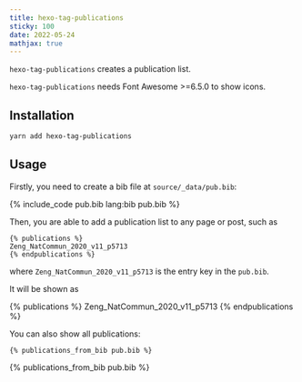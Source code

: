 ```yaml
---
title: hexo-tag-publications
sticky: 100
date: 2022-05-24
mathjax: true
---
```


`hexo-tag-publications` creates a publication list. 

`hexo-tag-publications` needs Font Awesome >=6.5.0 to show icons.

## Installation

```sh
yarn add hexo-tag-publications
```

## Usage

Firstly, you need to create a bib file at `source/_data/pub.bib`:

{% include_code pub.bib lang:bib pub.bib %}

Then, you are able to add a publication list to any page or post, such as

```
{% publications %}
Zeng_NatCommun_2020_v11_p5713
{% endpublications %}
```

where `Zeng_NatCommun_2020_v11_p5713` is the entry key in the `pub.bib`.

It will be shown as 

{% publications %}
Zeng_NatCommun_2020_v11_p5713
{% endpublications %}

You can also show all publications:

```
{% publications_from_bib pub.bib %}
```

{% publications_from_bib pub.bib %}
